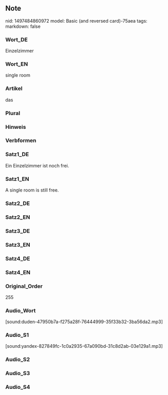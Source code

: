 ## Note
nid: 1497484860972
model: Basic (and reversed card)-75aea
tags: 
markdown: false

### Wort_DE
Einzelzimmer

### Wort_EN
single room

### Artikel
das

### Plural


### Hinweis


### Verbformen


### Satz1_DE
Ein Einzelzimmer ist noch frei.

### Satz1_EN
A single room is still free.

### Satz2_DE


### Satz2_EN


### Satz3_DE


### Satz3_EN


### Satz4_DE


### Satz4_EN


### Original_Order
255

### Audio_Wort
[sound:duden-47950b7a-f275a28f-76444999-35f33b32-3ba56da2.mp3]

### Audio_S1
[sound:yandex-827849fc-1c0a2935-67a090bd-31c8d2ab-03e129a1.mp3]

### Audio_S2


### Audio_S3


### Audio_S4

